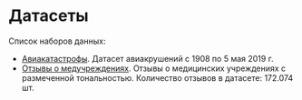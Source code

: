 Датасеты
========

Список наборов данных:

* [Авиакатастрофы](https://github.com/blanchefort/datasets/tree/master/avia_accidents). Датасет авиакрушений с 1908 по 5 мая 2019 г.
* [Отзывы о медучреждениях](https://github.com/blanchefort/datasets/tree/master/medical_comments). Отзывы о медицинских учреждениях с размеченной тональностью. Количество отзывов в датасете: 172.074 шт.
